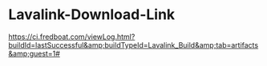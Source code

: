 # Lavalink-Download-Link
https://ci.fredboat.com/viewLog.html?buildId=lastSuccessful&amp;buildTypeId=Lavalink_Build&amp;tab=artifacts&amp;guest=1#
